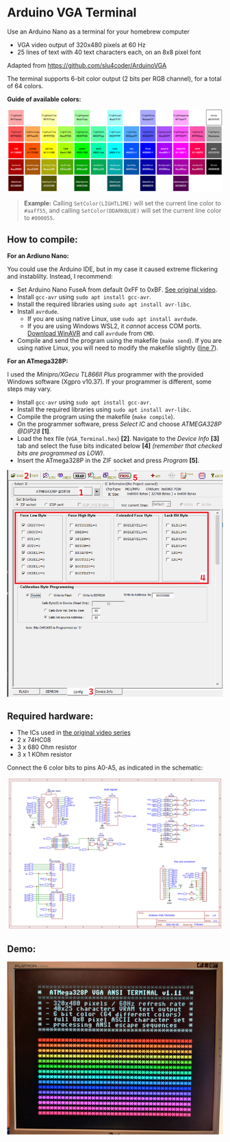 # Arduino VGA Terminal

Use an Arduino Nano as a terminal for your homebrew computer
- VGA video output of 320x480 pixels at 60 Hz 
- 25 lines of text with 40 text characters each, on an 8x8 pixel font

Adapted from https://github.com/slu4coder/ArduinoVGA


The terminal supports 6-bit color output (2 bits per RGB channel), for a total of 64 colors.

**Guide of available colors:**

![Colors](https://github.com/p-rivero/ArduinoVGA/blob/main/IMG/6bit_colors.jpg?raw=true)

> **Example:** Calling `SetColor(LIGHTLIME)` will set the current line color to `#aaff55`, and calling `SetColor(DDARKBLUE)` will set the current line color to `#000055`.

## How to compile:

**For an Ardiuno Nano:**

You could use the Arduino IDE, but in my case it caused extreme flickering and instablilty. Instead, I recommend:
- Set Arduino Nano FuseA from default 0xFF to 0xBF. [See original video](https://youtu.be/Id3VYybrcws?t=269).
- Install `gcc-avr` using `sudo apt install gcc-avr`.
- Install the required libraries using `sudo apt install avr-libc`.
- Install `avrdude`.
    - If you are using native Linux, use `sudo apt install avrdude`.
    - If you are using Windows WSL2, it *cannot* access COM ports. [Download WinAVR](https://sourceforge.net/projects/winavr/) and call `avrdude` from `CMD`.
- Compile and send the program using the makefile (`make send`). If you are using native Linux, you will need to modify the makefile slightly ([line 7](https://github.com/p-rivero/ArduinoVGA/blob/main/makefile#L7)).


**For an ATmega328P:**

I used the *Minipro/XGecu TL866II Plus* programmer with the provided Windows software (Xgpro v10.37). If your programmer is different, some steps may vary.
- Install `gcc-avr` using `sudo apt install gcc-avr`.
- Install the required libraries using `sudo apt install avr-libc`.
- Compile the program using the makefile (`make compile`).
- On the programmer software, press *Select IC* and choose *ATMEGA328P @DIP28* **[1]**.
- Load the hex file (`VGA_Terminal.hex`) **[2]**. Navigate to the *Device Info* **[3]** tab and select the fuse bits indicated below **[4]** *(remember that checked bits are programmed as LOW)*.
- Insert the ATmega328P in the ZIF socket and press *Program* **[5]**.

![Guide](https://github.com/p-rivero/ArduinoVGA/blob/main/IMG/guide.png?raw=true)


## Required hardware:

- The ICs used in [the original video series](https://youtu.be/jUoR5ICCepA)
- 2 x 74HC08
- 3 x 680 Ohm resistor
- 3 x 1 KOhm resistor

Connect the 6 color bits to pins A0-A5, as indicated in the schematic:

![Schematic](https://github.com/p-rivero/ArduinoVGA/blob/main/IMG/Schematic.jpg?raw=true)


## Demo:

![Demo](https://github.com/p-rivero/ArduinoVGA/blob/main/IMG/demo_6bit.jpg?raw=true)

